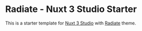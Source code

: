 # Radiate - Nuxt 3 Studio Starter

This is a starter template for [Nuxt 3 Studio](https://nuxt.studio/) with [Radiate](https://radiate.nuxt.space) theme.
